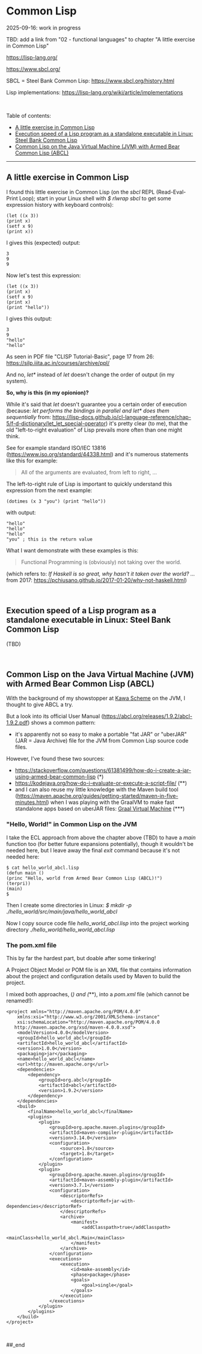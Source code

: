# Common Lisp

2025-09-16: work in progress

TBD: add a link from "02 - functional languages" to chapter "A little exercise in Common Lisp"

https://lisp-lang.org/

https://www.sbcl.org/

SBCL = Steel Bank Common Lisp: https://www.sbcl.org/history.html

Lisp implementations: https://lisp-lang.org/wiki/article/implementations

<br/>

Table of contents:

- [A little exercise in Common Lisp](#a-little-exercise-in-common-lisp)
- [Execution speed of a Lisp program as a standalone executable in Linux: Steel Bank Common Lisp](#execution-speed-of-a-lisp-program-as-a-standalone-executable-in-linux-steel-bank-common-lisp)
- [Common Lisp on the Java Virtual Machine (JVM) with Armed Bear Common Lisp (ABCL)](#common-lisp-on-the-java-virtual-machine-jvm-with-armed-bear-common-lisp-abcl)

---

## A little exercise in Common Lisp

I found this little exercise in Common Lisp (on the _sbcl_ REPL (Read-Eval-Print Loop); start in your Linux shell with _$ rlwrap sbcl_ to get some expression history with keyboard controls):

```
(let ((x 3))
(print x)
(setf x 9)
(print x))
```

I gives this (expected) output:

```
3
9
9
```

Now let's test this expression:

```
(let ((x 3))
(print x)
(setf x 9)
(print x)
(print "hello"))
```

I gives this output:

```
3
9
"hello"
"hello"
```

As seen in PDF file "CLISP Tutorial-Basic", page 17 from 26: https://silp.iiita.ac.in/courses/archive/ppl/

And no, _let*_ instead of _let_ doesn't change the order of output (in my system).

**So, why is this (in my opionion)?**

While it's said that _let_ doesn't guarantee you a certain order of execution (because: _let performs the bindings in parallel and let* does them sequentially_ from: https://lisp-docs.github.io/cl-language-reference/chap-5/f-d-dictionary/let_let_special-operator) it's pretty clear (to me), that the old "left-to-right evaluation" of Lisp prevails more often than one might think.

See for example standard ISO/IEC 13816 (https://www.iso.org/standard/44338.html) and it's numerous statements like this for example:

> All of the arguments are evaluated, from left to right, ...

The left-to-right rule of Lisp is important to quickly understand this expression from the next example:

```
(dotimes (x 3 "you") (print "hello"))
```

with output:

```
"hello"
"hello"
"hello"
"you" ; this is the return value
```

What I want demonstrate with these examples is this:

> Functional Programming is (obviously) not taking over the world.

(which refers to: _If Haskell is so great, why hasn't it taken over the world? ..._ from 2017: https://pchiusano.github.io/2017-01-20/why-not-haskell.html)

<br/>

## Execution speed of a Lisp program as a standalone executable in Linux: Steel Bank Common Lisp

(TBD)

<br/>

## Common Lisp on the Java Virtual Machine (JVM) with Armed Bear Common Lisp (ABCL)

With the background of my showstopper at [Kawa Scheme](https://github.com/practicalcomputerscience/MicrobenchmarkGPHLlanguages/tree/main/03%20-%20source%20code/02%20-%20functional%20languages/Scheme/Scheme%20dialects%20on%20the%20Java%20Virtual%20Machine%20(JVM)#kawa-scheme) on the JVM, I thought to give ABCL a try.

But a look into its official User Manual (https://abcl.org/releases/1.9.2/abcl-1.9.2.pdf) shows a common pattern:

- it's apparently not so easy to make a portable "fat JAR" or "uberJAR" (JAR = Java Archive) file for the JVM from Common Lisp source code files.

However, I've found these two sources:
- https://stackoverflow.com/questions/61381499/how-do-i-create-a-jar-using-armed-bear-common-lisp (*)
- https://kodejava.org/how-do-i-evaluate-or-execute-a-script-file/ (**)
- and I can also reuse my little knowledge with the Maven build tool (https://maven.apache.org/guides/getting-started/maven-in-five-minutes.html) when I was playing with the GraalVM to make fast standalone apps based on uberJAR files: [Graal Virtual Machine](https://github.com/practicalcomputerscience/MicrobenchmarkGPHLlanguages/tree/main/04%20-%20GraalVM#graal-virtual-machine-graalvm) (***)

### "Hello, World!" in Common Lisp on the JVM

I take the ECL approach from above the chapter above (TBD) to have a _main_ function too (for better future expansions potentially), though it wouldn't be needed here, but I leave
away the final _exit_ command because it's not needed here:

```
$ cat hello_world_abcl.lisp
(defun main ()
(princ "Hello, world from Armed Bear Common Lisp (ABCL)!")
(terpri))
(main)
$
```

Then I create some directories in Linux: _$ mkdir -p ./hello_world/src/main/java/hello_world_abcl_

Now I copy source code file _hello_world_abcl.lisp_ into the project working directory _./hello_world/hello_world_abcl.lisp_

### The pom.xml file

This by far the hardest part, but doable after some tinkering!

A Project Object Model or POM file is an XML file that contains information about the project and configuration details used by Maven to build the project. 

I mixed both approaches, (*) and (***), into a _pom.xml_ file (which cannot be renamed!):

```
<project xmlns="http://maven.apache.org/POM/4.0.0"
    xmlns:xsi="http://www.w3.org/2001/XMLSchema-instance"
    xsi:schemaLocation="http://maven.apache.org/POM/4.0.0
   http://maven.apache.org/xsd/maven-4.0.0.xsd">
    <modelVersion>4.0.0</modelVersion>
    <groupId>hello_world_abcl</groupId>
    <artifactId>hello_world_abcl</artifactId>
    <version>1.0.0</version>
    <packaging>jar</packaging>
    <name>hello_world_abcl</name>
    <url>http://maven.apache.org</url>
    <dependencies>
        <dependency>
            <groupId>org.abcl</groupId>
            <artifactId>abcl</artifactId>
            <version>1.9.2</version>
        </dependency>
    </dependencies>
    <build>
        <finalName>hello_world_abcl</finalName>
        <plugins>
            <plugin>
                <groupId>org.apache.maven.plugins</groupId>
                <artifactId>maven-compiler-plugin</artifactId>
                <version>3.14.0</version>
                <configuration>
                    <source>1.8</source>
                    <target>1.8</target>
                </configuration>
            </plugin>
            <plugin>
                <groupId>org.apache.maven.plugins</groupId>
                <artifactId>maven-assembly-plugin</artifactId>
                <version>3.7.1</version>
                <configuration>
                    <descriptorRefs>
                        <descriptorRef>jar-with-dependencies</descriptorRef>
                    </descriptorRefs>
                    <archive>
                        <manifest>
                            <addClasspath>true</addClasspath>
                            <mainClass>hello_world_abcl.Main</mainClass>
                        </manifest>
                    </archive>
                </configuration>
                <executions>
                    <execution>
                        <id>make-assembly</id>
                        <phase>package</phase>
                        <goals>
                            <goal>single</goal>
                        </goals>
                    </execution>
                </executions>
            </plugin>
        </plugins>
    </build>
</project>  
```


<br/>

##_end
